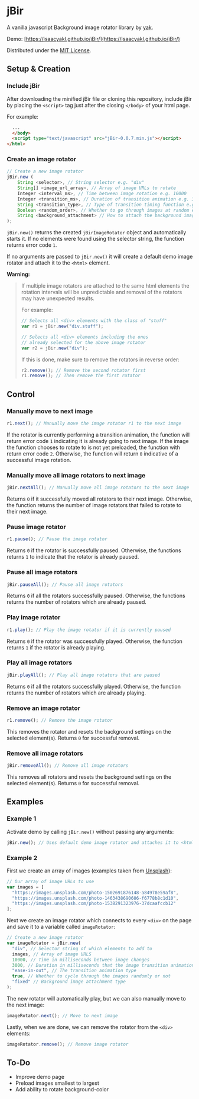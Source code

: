 # jBir

A vanilla javascript Background image rotator library by [yak](https://www.isaacyakl.com).

Demo: [https://isaacyakl.github.io/jBir/](https://isaacyakl.github.io/jBir/)

Distributed under the [MIT License](https://isaacyakl.github.io/jBir/LICENSE).

## Setup & Creation

### Include jBir

After downloading the minified jBir file or cloning this repository, include jBir by placing the `<script>` tag just after the closing `</body>` of your html page.

For example:

```html
  ...
  </body>
  <script type="text/javascript" src="jBir-0.0.7.min.js"></script>
</html>
```

### Create an image rotator

```javascript
// Create a new image rotator
jBir.new (
    String <selector>, // String selector e.g. "div"
    String[] <image_url_array>, // Array of image URLs to rotate
    Integer <interval_ms>, // Time between image rotation e.g. 10000
    Integer <transition_ms>, // Duration of transition animation e.g. 3000
    String <transition_type>, // Type of transition timing function e.g. "ease-in-out". See https://developer.mozilla.org/en-US/docs/Web/CSS/transition-timing-function
    Boolean <random_order>, // Whether to go through images at random e.g. false
    String <background_attachment> // How to attach the background image e.g. "fixed". See https://developer.mozilla.org/en-US/docs/Web/CSS/background-attachment
);
```

`jBir.new()` returns the created `jBirImageRotator` object and automatically starts it. If no elements were found using the selector string, the function returns error code `1`.

If no arguments are passed to `jBir.new()` it will create a default demo image rotator and attach it to the `<html>` element.

**Warning:**

> If multiple image rotators are attached to the same html elements the rotation intervals will be unpredictable and removal of the rotators may have unexpected results.
>
> For example:
>
> ```javascript
> // Selects all <div> elements with the class of "stuff"
> var r1 = jBir.new("div.stuff");
>
> // Selects all <div> elements including the ones
> // already selected for the above image rotator
> var r2 = jBir.new("div");
> ```
>
> If this is done, make sure to remove the rotators in reverse order:
>
> ```javascript
> r2.remove(); // Remove the second rotator first
> r1.remove(); // Then remove the first rotator
> ```

## Control

### Manually move to next image

```javascript
r1.next(); // Manually move the image rotator r1 to the next image
```

If the rotator is currently performing a transition animation, the function will return error code `1` indicating it is already going to next image. If the image the function chooses to rotate to is not yet preloaded, the function with return error code `2`. Otherwise, the function will return `0` indicative of a successful image rotation.

### Manually move all image rotators to next image

```javascript
jBir.nextAll(); // Manually move all image rotators to the next image
```

Returns `0` if it successfully moved all rotators to their next image. Otherwise, the function returns the number of image rotators that failed to rotate to their next image.

### Pause image rotator

```javascript
r1.pause(); // Pause the image rotator
```

Returns `0` if the rotator is successfully paused. Otherwise, the functions returns `1` to indicate that the rotator is already paused.

### Pause all image rotators

```javascript
jBir.pauseAll(); // Pause all image rotators
```

Returns `0` if all the rotators successfully paused. Otherwise, the functions returns the number of rotators which are already paused.

### Play image rotator

```javascript
r1.play(); // Play the image rotator if it is currently paused
```

Returns `0` if the rotator was successfully played. Otherwise, the function returns `1` if the rotator is already playing.

### Play all image rotators

```javascript
jBir.playAll(); // Play all image rotators that are paused
```

Returns `0` if all the rotators successfully played. Otherwise, the function returns the number of rotators which are already playing.

### Remove an image rotator

```javascript
r1.remove(); // Remove the image rotator
```

This removes the rotator and resets the background settings on the selected element(s). Returns `0` for successful removal.

### Remove all image rotators

```javascript
jBir.removeAll(); // Remove all image rotators
```

This removes all rotators and resets the background settings on the selected element(s). Returns `0` for successful removal.

## Examples

### Example 1

Activate demo by calling `jBir.new()` without passing any arguments:

```javascript
jBir.new(); // Uses default demo image rotator and attaches it to <html>
```

### Example 2

First we create an array of images (examples taken from [Unsplash](https://www.unsplash.com)):

```javascript
// Our array of image URLs to use
var images = [
  "https://images.unsplash.com/photo-1502691876148-a84978e59af8",
  "https://images.unsplash.com/photo-1463438690606-f6778b8c1d10",
  "https://images.unsplash.com/photo-1538291323976-37dcaafccb12"
];
```

Next we create an image rotator which connects to every `<div>` on the page and save it to a variable called `imageRotator`:

```javascript
// Create a new image rotator
var imageRotator = jBir.new(
  "div", // Selector string of which elements to add to
  images, // Array of image URLS
  10000, // Time in milliseconds between image changes
  3000, // Duration in milliseconds that the image transition animation should take
  "ease-in-out", // The transition animation type
  true, // Whether to cycle through the images randomly or not
  "fixed" // Background image attachment type
);
```

The new rotator will automatically play, but we can also manually move to the next image:

```javascript
imageRotator.next(); // Move to next image
```

Lastly, when we are done, we can remove the rotator from the `<div>` elements:

```javascript
imageRotator.remove(); // Remove image rotator
```

## To-Do

- Improve demo page
- Preload images smallest to largest
- Add ability to rotate background-color
